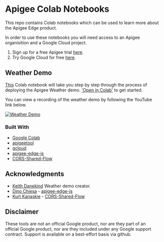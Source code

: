 # Apigee Colab Notebooks

This repo contains Colab notebooks which can be used to learn more about the Apigee Edge product.

In order to use these notebooks you will need access to an Apigee organisition and a Google Cloud project.

1. Sign up for a free Apigee trial [here](https://apigee.com/about/cp/apigee-edge-free-trial).  
2. Try Google Cloud for free [here](https://console.cloud.google.com/freetrial).

## Weather Demo
[This](https://github.com/markjkelly/apigee-notebooks/blob/master/weather-history-api/deployment-notebook.ipynb) Colab notebook will take you step by step through the process of deploying the Apigee Weather demo.  ['Open in Colab'](https://colab.research.google.com/github/markjkelly/apigee-notebooks/blob/master/weather-history-api/deployment-notebook.ipynb) to get started.

You can view a recording of the weather demo by following the YouTube link below.

[![Weather Demo](http://img.youtube.com/vi/l7oabYEFSA8/0.jpg)](http://www.youtube.com/watch?v=l7oabYEFSA8?t=519)

### Built With

* [Google Colab](https://colab.research.google.com/)
* [apigeetool](https://github.com/apigee/apigeetool-node)
* [gcloud](https://cloud.google.com/sdk/gcloud/)
* [apigee-edge-js](https://github.com/DinoChiesa/apigee-edge-js)
* [CORS-Shared-Flow](https://github.com/kurtkanaskie/CORS-Shared-Flow)

## Acknowledgments

* [Keith Danekind](https://github.com/kdanekind) Weather demo creator.
* [Dino Chiesa](https://github.com/DinoChiesa) - [apigee-edge-js](https://github.com/DinoChiesa/apigee-edge-js)
* [Kurt Kanaskie](https://github.com/kurtkanaskie) - [CORS-Shared-Flow](https://github.com/kurtkanaskie/CORS-Shared-Flow)


## Disclaimer
These tools are not an official Google product, nor are they part of an official Google product, nor are they included under any Google support contract.
Support is available on a best-effort basis via github.
